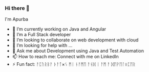 ### Hi there 👋

I'm Apurba

- 🔭 I’m currently working on Java and Angular
- 🌱 I’m a Full Stack developer
- 👯 I’m looking to collaborate on web development with cloud
- 🤔 I’m looking for help with ...
- 💬 Ask me about Development using Java and Test Automation
- 📫 How to reach me: Connect with me on LinkedIn
- ⚡ Fun fact: ᚨᛈᚢᚱᛒᚨ ᚦᚨᛏ×ᛊ ᛗᛁ ᚾᚨᛗᛖ ᚨᚾᛞ ᛁ ᚨᛗ ᚨ ᛞᛖᚹᛖᛚᛟᛈᛖᚱ
